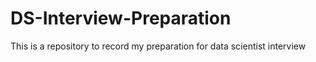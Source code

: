 # DS-Interview-Preparation

This is a repository to record my preparation for data scientist interview
